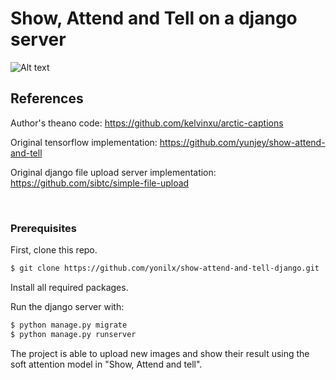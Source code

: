 # Show, Attend and Tell on a django server

![Alt text](https://github.com/yunjey/show-attend-and-tell/raw/master/jpg/attention_over_time.jpg "Soft attention")


## References

Author's theano code: https://github.com/kelvinxu/arctic-captions

Original tensorflow implementation: https://github.com/yunjey/show-attend-and-tell

Original django file upload server implementation: https://github.com/sibtc/simple-file-upload

<br/>


### Prerequisites

First, clone this repo.

```bash
$ git clone https://github.com/yonilx/show-attend-and-tell-django.git
```

Install all required packages.

Run the django server with:

```bash
$ python manage.py migrate
$ python manage.py runserver
```

The project is able to upload new images and show their result using the soft attention model in "Show, Attend and tell".
